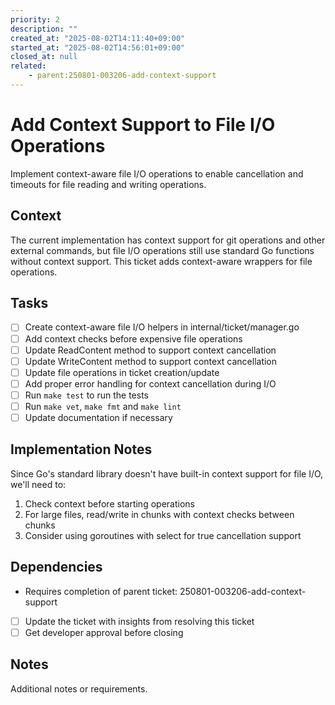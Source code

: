 ```yaml
---
priority: 2
description: ""
created_at: "2025-08-02T14:11:40+09:00"
started_at: "2025-08-02T14:56:01+09:00"
closed_at: null
related:
    - parent:250801-003206-add-context-support
---
```


# Add Context Support to File I/O Operations

Implement context-aware file I/O operations to enable cancellation and timeouts for file reading and writing operations.

## Context

The current implementation has context support for git operations and other external commands, but file I/O operations still use standard Go functions without context support. This ticket adds context-aware wrappers for file operations.

## Tasks

- [ ] Create context-aware file I/O helpers in internal/ticket/manager.go
- [ ] Add context checks before expensive file operations
- [ ] Update ReadContent method to support context cancellation
- [ ] Update WriteContent method to support context cancellation
- [ ] Update file operations in ticket creation/update
- [ ] Add proper error handling for context cancellation during I/O
- [ ] Run `make test` to run the tests
- [ ] Run `make vet`, `make fmt` and `make lint`
- [ ] Update documentation if necessary

## Implementation Notes

Since Go's standard library doesn't have built-in context support for file I/O, we'll need to:
1. Check context before starting operations
2. For large files, read/write in chunks with context checks between chunks
3. Consider using goroutines with select for true cancellation support

## Dependencies

- Requires completion of parent ticket: 250801-003206-add-context-support
- [ ] Update the ticket with insights from resolving this ticket
- [ ] Get developer approval before closing

## Notes

Additional notes or requirements.